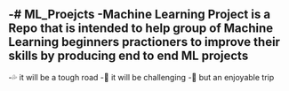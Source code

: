 -# ML_Proejcts
-Machine Learning Project is a Repo that is intended to help group of Machine Learning beginners practioners to improve their skills by producing end to end ML projects
-
-:sweat_drops: it will be a tough road
-:punch: it will be challenging
-:punch: but an enjoyable trip
